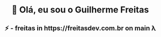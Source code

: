 <h1 align="center"> 👋 Olá, eu sou o Guilherme Freitas
</h1>


<h2 align="center">⚡ - freitas in https://freitasdev.com.br on main λ</h2> 


